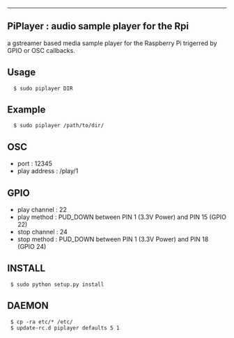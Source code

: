 ---------------------------------------------
PiPlayer : audio sample player for the Rpi
---------------------------------------------

a gstreamer based media sample player for the Raspberry Pi trigerred by GPIO or OSC callbacks.
  

Usage
------

```
  $ sudo piplayer DIR
```

Example
------------

```
  $ sudo piplayer /path/to/dir/
```

OSC
----

 * port : 12345
 * play address : /play/1
 
GPIO
-----

 * play channel : 22
 * play method : PUD_DOWN between PIN 1 (3.3V Power) and PIN 15 (GPIO 22)
 * stop channel : 24
 * stop method : PUD_DOWN between PIN 1 (3.3V Power) and PIN 18 (GPIO 24)

INSTALL
--------

```
 $ sudo python setup.py install 
```

DAEMON
-------

```
 $ cp -ra etc/* /etc/
 $ update-rc.d piplayer defaults 5 1
```
